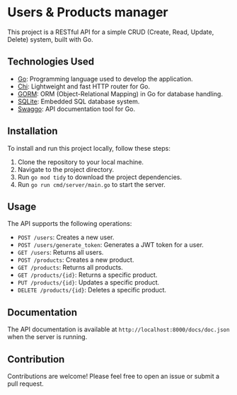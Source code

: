 # Users & Products manager

This project is a RESTful API for a simple CRUD (Create, Read, Update, Delete) system, built with Go.

## Technologies Used

- [Go](https://golang.org/): Programming language used to develop the application.
- [Chi](https://github.com/go-chi/chi): Lightweight and fast HTTP router for Go.
- [GORM](https://gorm.io/): ORM (Object-Relational Mapping) in Go for database handling.
- [SQLite](https://www.sqlite.org/index.html): Embedded SQL database system.
- [Swaggo](https://github.com/swaggo/swag): API documentation tool for Go.

## Installation

To install and run this project locally, follow these steps:

1. Clone the repository to your local machine.
2. Navigate to the project directory.
3. Run `go mod tidy` to download the project dependencies.
4. Run `go run cmd/server/main.go` to start the server.

## Usage

The API supports the following operations:

- `POST /users`: Creates a new user.
- `POST /users/generate_token`: Generates a JWT token for a user.
- `GET /users`: Returns all users.
- `POST /products`: Creates a new product.
- `GET /products`: Returns all products.
- `GET /products/{id}`: Returns a specific product.
- `PUT /products/{id}`: Updates a specific product.
- `DELETE /products/{id}`: Deletes a specific product.

## Documentation

The API documentation is available at `http://localhost:8000/docs/doc.json` when the server is running.

## Contribution

Contributions are welcome! Please feel free to open an issue or submit a pull request.
